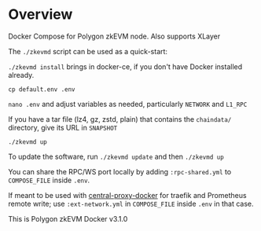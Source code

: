 # Overview

Docker Compose for Polygon zkEVM node. Also supports XLayer

The `./zkevmd` script can be used as a quick-start:

`./zkevmd install` brings in docker-ce, if you don't have Docker installed already.

`cp default.env .env`

`nano .env` and adjust variables as needed, particularly `NETWORK` and `L1_RPC`

If you have a tar file (lz4, gz, zstd, plain) that contains the `chaindata/` directory, give its URL in `SNAPSHOT`

`./zkevmd up`

To update the software, run `./zkevmd update` and then `./zkevmd up`

You can share the RPC/WS port locally by adding `:rpc-shared.yml` to `COMPOSE_FILE` inside `.env`.

If meant to be used with [central-proxy-docker](https://github.com/CryptoManufaktur-io/central-proxy-docker) for traefik
and Prometheus remote write; use `:ext-network.yml` in `COMPOSE_FILE` inside `.env` in that case.

This is Polygon zkEVM Docker v3.1.0
